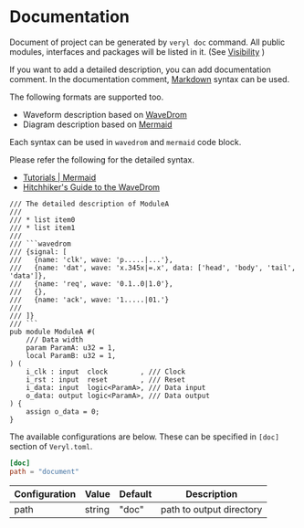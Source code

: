 # Documentation

Document of project can be generated by `veryl doc` command.
All public modules, interfaces and packages will be listed in it. (See [Visibility](../05_language_reference/11_visibility.md) )

If you want to add a detailed description, you can add documentation comment.
In the documentation comment, [Markdown](https://www.markdownguide.org) syntax can be used.

The following formats are supported too.

* Waveform description based on [WaveDrom](https://wavedrom.com)
* Diagram description based on [Mermaid](https://mermaid.js.org)

Each syntax can be used in `wavedrom` and `mermaid` code block.

Please refer the following for the detailed syntax.

* [Tutorials | Mermaid](https://mermaid.js.org/ecosystem/tutorials.html)
* [Hitchhiker's Guide to the WaveDrom](https://wavedrom.com/tutorial.html)

```veryl,playground
/// The detailed description of ModuleA
///
/// * list item0
/// * list item1
///
/// ```wavedrom
/// {signal: [
///   {name: 'clk', wave: 'p.....|...'},
///   {name: 'dat', wave: 'x.345x|=.x', data: ['head', 'body', 'tail', 'data']},
///   {name: 'req', wave: '0.1..0|1.0'},
///   {},
///   {name: 'ack', wave: '1.....|01.'}
///
/// ]}
/// ```
pub module ModuleA #(
    /// Data width
    param ParamA: u32 = 1,
    local ParamB: u32 = 1,
) (
    i_clk : input  clock        , /// Clock
    i_rst : input  reset        , /// Reset
    i_data: input  logic<ParamA>, /// Data input
    o_data: output logic<ParamA>, /// Data output
) {
    assign o_data = 0;
}
```

The available configurations are below.
These can be specified in `[doc]` section of `Veryl.toml`.

```toml
[doc]
path = "document"
```

| Configuration | Value   | Default | Description              |
|---------------|---------|---------|--------------------------|
| path          | string  | "doc"   | path to output directory |
